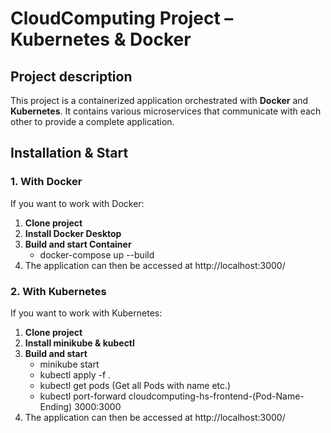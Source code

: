 # CloudComputing Project – Kubernetes & Docker  

## Project description
This project is a containerized application orchestrated with **Docker** and **Kubernetes**. It contains various microservices that communicate with each other to provide a complete application.

## Installation & Start

### 1. With **Docker**
If you want to work with Docker:

1. **Clone project**
2. **Install Docker Desktop**
3. **Build and start Container**
   - docker-compose up --build 
4. The application can then be accessed at http://localhost:3000/

### 2. With **Kubernetes**
If you want to work with Kubernetes:

1. **Clone project**
2. **Install minikube & kubectl**
3. **Build and start**
   - minikube start
   - kubectl apply -f .
   - kubectl get pods (Get all Pods with name etc.)
   - kubectl port-forward cloudcomputing-hs-frontend-(Pod-Name-Ending) 3000:3000
4. The application can then be accessed at http://localhost:3000/
